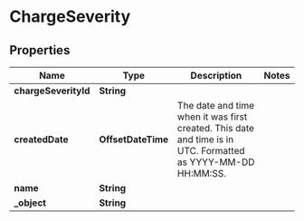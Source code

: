 

# ChargeSeverity


## Properties

| Name | Type | Description | Notes |
|------------ | ------------- | ------------- | -------------|
|**chargeSeverityId** | **String** |  |  |
|**createdDate** | **OffsetDateTime** | The date and time when it was first created. This date and time is in UTC. Formatted as YYYY-MM-DD HH:MM:SS. |  |
|**name** | **String** |  |  |
|**_object** | **String** |  |  |



